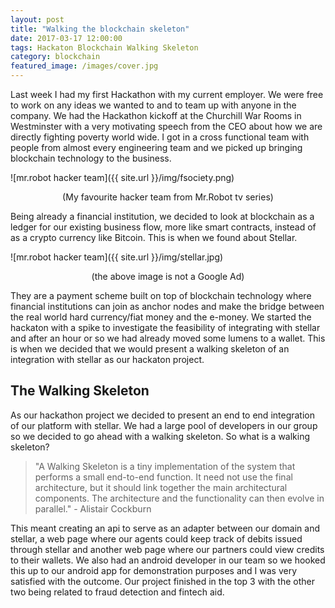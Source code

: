 ```yaml
---
layout: post
title: "Walking the blockchain skeleton"
date: 2017-03-17 12:00:00
tags: Hackaton Blockchain Walking Skeleton
category: blockchain
featured_image: /images/cover.jpg
---
```


Last week I had my first Hackathon with my current employer. We were free to work on any ideas we wanted to and to team up with anyone in the company. We had the Hackathon kickoff at the Churchill War Rooms in Westminster with a very motivating speech from the CEO about how we are directly fighting poverty world wide. I got in a cross functional team with people from almost every engineering team and we picked up bringing blockchain technology to the business.

![mr.robot hacker team]({{ site.url }}/img/fsociety.png)
<center>(My favourite hacker team from Mr.Robot tv series)</center>

Being already a financial institution, we decided to look at blockchain as a ledger for our existing business flow, more like smart contracts, instead of as a crypto currency like Bitcoin. This is when we found about Stellar.

![mr.robot hacker team]({{ site.url }}/img/stellar.jpg)
<center>(the above image is not a Google Ad)</center>

They are a payment scheme built on top of blockchain technology where financial institutions can join as anchor nodes and make the bridge between the real world hard currency/fiat money and the e-money. We started the hackaton with a spike to investigate the feasibility of integrating with stellar and after an hour or so we had already moved some lumens to a wallet. This is when we decided that we would present a walking skeleton of an integration with stellar as our hackaton project.

## The Walking Skeleton

As our hackathon project we decided to present an end to end integration of our platform with stellar. We had a large pool of developers in our group so we decided to go ahead with a walking skeleton. So what is a walking skeleton?

> "A Walking Skeleton is a tiny implementation of the system that performs a small end-to-end function. It need not use the final architecture, but it should link together the main architectural components. The architecture and the functionality can then evolve in parallel." - Alistair Cockburn

This meant creating an api to serve as an adapter between our domain and stellar, a web page where our agents could keep track of debits issued through stellar and another web page where our partners could view credits to their wallets. We also had an android developer in our team so we hooked this up to our android app for demonstration purposes and I was very satisfied with the outcome. Our project finished in the top 3 with the other two being related to fraud detection and fintech aid.

